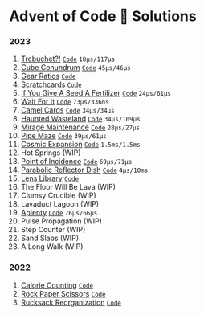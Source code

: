 # Advent of Code 🎄 Solutions

### 2023

1. [Trebuchet?!](./2023/day-1/README.md)
   [`Code`](./2023/day-1/src/lib.rs) `18µs/117µs`
2. [Cube Conundrum](./2023/day-2/README.md) [`Code`](./2023/day-2/src/lib.rs) `45µs/46µs`
3. [Gear Ratios](./2023/day-3/README.md) [`Code`](./2023/day-3/src/lib.rs)
4. [Scratchcards](./2023/day-4/README.md) [`Code`](./2023/day-4/src/lib.rs)
5. [If You Give A Seed A Fertilizer](./2023/day-5/README.md) [`Code`](./2023/day-5/src/lib.rs) `24µs/61µs`
6. [Wait For It](./2023/day-6/README.md) [`Code`](./2023/day-6/src/lib.rs) `73µs/336ns`
7. [Camel Cards](./2023/day-7/README.md) [`Code`](./2023/day-7/src/lib.rs) `34µs/34µs`
8. [Haunted Wasteland](./2023/day-8/README.md) [`Code`](./2023/day-8/src/lib.rs) `34µs/109µs`
9. [Mirage Maintenance](./2023/day-9/README.md) [`Code`](./2023/day-9/src/lib.rs) `28µs/27µs`
10. [Pipe Maze](./2023/day-10/README.md) [`Code`](./2023/day-10/src/lib.rs) `39µs/61µs`
11. [Cosmic Expansion](./2023/day-11/README.md) [`Code`](./2023/day-11/src/lib.rs) `1.5ms/1.5ms`
12. Hot Springs (WIP)
13. [Point of Incidence](./2023/day-13/README.md) [`Code`](./2023/day-13/src/lib.rs) `69µs/71µs`
14. [Parabolic Reflector Dish](./2023/day-14/README.md) [`Code`](./2023/day-14/src/lib.rs) `4µs/10ms`
15. [Lens Library](./2023/day-15/README.md) [`Code`](./2023/day-15/src/lib.rs)
16. The Floor Will Be Lava (WIP)
17. Clumsy Crucible (WIP)
18. Lavaduct Lagoon (WIP)
19. [Aplenty](./2023/day-19/README.md) [`Code`](./2023/day-19/src/lib.rs) `76µs/66µs`
20. Pulse Propagation (WIP)
21. Step Counter (WIP)
22. Sand Slabs (WIP)
23. A Long Walk (WIP)

### 2022

1. [Calorie Counting](./2022/day-1/README.md) [`Code`](./2022/day-1/src/lib.rs)
2. [Rock Paper Scissors](./2022/day-2/README.md) [`Code`](./2022/day-2/src/lib.rs)
3. [Rucksack Reorganization](./2022/day-3/README.md) [`Code`](./2022/day-3/src/lib.rs)
